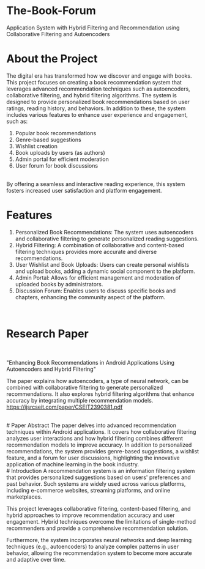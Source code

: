 # The-Book-Forum
 Application System with Hybrid Filtering and Recommendation using Collaborative Filtering and Autoencoders<br>

# About the Project<br>
The digital era has transformed how we discover and engage with books. This project focuses on creating a book recommendation system that leverages advanced recommendation techniques such as autoencoders, collaborative filtering, and hybrid filtering algorithms. The system is designed to provide personalized book recommendations based on user ratings, reading history, and behaviors. In addition to these, the system includes various features to enhance user experience and engagement, such as: <br>

1. Popular book recommendations
2. Genre-based suggestions
3. Wishlist creation
4. Book uploads by users (as authors)
5. Admin portal for efficient moderation
6. User forum for book discussions
<br>
By offering a seamless and interactive reading experience, this system fosters increased user satisfaction and platform engagement.
<br>

# Features

1. Personalized Book Recommendations: The system uses autoencoders and collaborative filtering to generate personalized reading suggestions.
2. Hybrid Filtering: A combination of collaborative and content-based filtering techniques provides more accurate and diverse recommendations.
3. User Wishlist and Book Uploads: Users can create personal wishlists and upload books, adding a dynamic social component to the platform.
4. Admin Portal: Allows for efficient management and moderation of uploaded books by administrators.
5. Discussion Forum: Enables users to discuss specific books and chapters, enhancing the community aspect of the platform.
<br>

# Research Paper
<br>
 
"Enhancing Book Recommendations in Android Applications Using Autoencoders and Hybrid Filtering" <br>

The paper explains how autoencoders, a type of neural network, can be combined with collaborative filtering to generate personalized recommendations. It also explores hybrid filtering algorithms that enhance accuracy by integrating multiple recommendation models.<br>
https://ijsrcseit.com/paper/CSEIT2390381.pdf

<br>
# Paper Abstract
The paper delves into advanced recommendation techniques within Android applications. It covers how collaborative filtering analyzes user interactions and how hybrid filtering combines different recommendation models to improve accuracy. In addition to personalized recommendations, the system provides genre-based suggestions, a wishlist feature, and a forum for user discussions, highlighting the innovative application of machine learning in the book industry.


<br>
# Introduction
A recommendation system is an information filtering system that provides personalized suggestions based on users' preferences and past behavior. Such systems are widely used across various platforms, including e-commerce websites, streaming platforms, and online marketplaces.

This project leverages collaborative filtering, content-based filtering, and hybrid approaches to improve recommendation accuracy and user engagement. Hybrid techniques overcome the limitations of single-method recommenders and provide a comprehensive recommendation solution.

Furthermore, the system incorporates neural networks and deep learning techniques (e.g., autoencoders) to analyze complex patterns in user behavior, allowing the recommendation system to become more accurate and adaptive over time.

